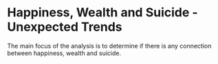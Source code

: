 # Happiness, Wealth and Suicide - Unexpected Trends

The main focus of the analysis is to determine if there is any connection between happiness, wealth and suicide.